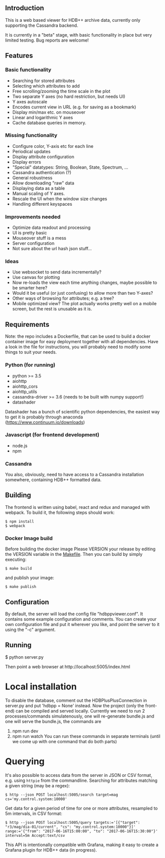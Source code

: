 ## Introduction

This is a web based viewer for HDB++ archive data, currently only supporting the Cassandra backend.

It is currently in a "beta" stage, with basic functionality in place but very limited testing. Bug reports are welcome!

## Features

### Basic functionality

- Searching for stored attributes
- Selecting which attributes to add
- Free scrolling/zooming the time scale in the plot
- Two separate Y axes (no hard restriction, but needs UI)
- Y axes autoscale
- Encodes current view in URL (e.g. for saving as a bookmark)
- Display min/max etc. on mouseover
- Linear and logarithmic Y axes
- Cache database queries in memory.

### Missing functionality

- Configure color, Y-axis etc for each line
- Periodical updates
- Display attribute configuration
- Display errors
- "Special" datatypes: String, Boolean, State, Spectrum, ...
- Cassandra authentication (?)
- General robustness
- Allow downloading "raw" data
- Displaying data as a table
- Manual scaling of Y axes.
- Rescale the UI when the window size changes
- Handling different keyspaces

### Improvements needed

- Optimize data readout and processing
- UI is pretty basic
- Mouseover stuff is a mess
- Server configuration
- Not sure about the url hash json stuff...

### Ideas

- Use websocket to send data incrementally?
- Use canvas for plotting
- Now re-loads the view each time anything changes, maybe possible to be smarter here?
- Would it be useful (or just confusing) to allow more than two Y-axes?
- Other ways of browsing for attributes; e.g. a tree?
- Mobile optimized view? The plot actually works pretty well on a mobile screen, but the rest is unusable as it is.

## Requirements

Note: the repo includes a Dockerfile, that can be used to build a docker container image for easy deployment together with all dependencies. Have a look in the file for instructions, you will probably need to modify some things to suit your needs.

### Python (for running)

- python >= 3.5
- aiohttp
- aiohttp_cors
- aiohttp_utils
- cassandra-driver >= 3.6 (needs to be built with numpy support!)
- datashader

Datashader has a bunch of scientific python dependencies, the easiest way to get it is probably through anaconda (https://www.continuum.io/downloads)

### Javascript (for frontend development)

- node.js
- npm

### Cassandra

You also, obviously, need to have access to a Cassandra installation somewhere, containing HDB++ formatted data.

## Building

The frontend is written using babel, react and redux and managed with webpack. To build it, the following steps should work:

```
$ npm install
$ webpack
```

### Docker Image build

Before building the docker image Please VERSION your release by editing the VERSION variable in the [Makefile](Makefile). Then you can build by simply executing:

```
$ make build
```

and publish your image:

```
$ make publish
```

## Configuration

By default, the server will load the config file "hdbppviewer.conf". It contains some example configuration and comments. You can create your own configuration file and put it wherever you like, and point the server to it using the "-c" argument.

## Running

$ python server.py

Then point a web browser at http://localhost:5005/index.html

# Local installation

To disable the database, comment out the HDBPlusPlusConnection in server.py and put 'hdbpp = None' instead.
Now the project (only the front-end) can be compiled and served locally.
Currently we need to run 2 processes/commands simulatenously, one will re-generate bundle.js and one will serve the bundle.js, the commands are

1. npm run dev
2. npm run watch
   You can run these commands in separate terminals (until we come up with one command that do both parts)

# Querying

It's also possible to access data from the server in JSON or CSV format, e.g. using `httpie` from the commandline. Searching for attributes matching a given string (may be a regex):

    $ http --json POST localhost:5005/search target=mag cs='my.control.system:10000'

Get data for a given period of time for one or more attributes, resampled to 5m intervals, in CSV format:

    $ http --json POST localhost:5005/query targets:='[{"target": "r3/mag/dia-01/current", "cs": "my.control.system:10000"}]' range:='{"from": "2017-06-16T15:00:00", "to": "2017-06-16T15:30:00"}' interval=5m Accept:text/csv

This API is intentionally compatible with Grafana, making it easy to create a Grafana plugin for HDB++ data (in progress).
